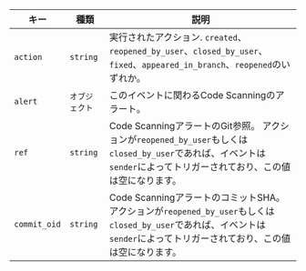 | キー           | 種類       | 説明                                                                                                                 |
| ------------ | -------- | ------------------------------------------------------------------------------------------------------------------ |
| `action`     | `string` | 実行されたアクション. `created`、`reopened_by_user`、`closed_by_user`、`fixed`、`appeared_in_branch`、`reopened`のいずれか。            |
| `alert`      | `オブジェクト` | このイベントに関わるCode Scanningのアラート。                                                                                      |
| `ref`        | `string` | Code ScanningアラートのGit参照。 アクションが`reopened_by_user`もしくは`closed_by_user`であれば、イベントは`sender`によってトリガーされており、この値は空になります。   |
| `commit_oid` | `string` | Code ScanningアラートのコミットSHA。 アクションが`reopened_by_user`もしくは`closed_by_user`であれば、イベントは`sender`によってトリガーされており、この値は空になります。 |
